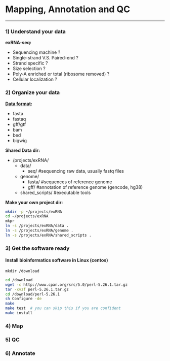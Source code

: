 # **Mapping, Annotation **and** QC**

---

### 1\) Understand your data

**exRNA-seq:**

* Sequencing machine ?
* Single-strand V.S. Paired-end ?
* Strand specific ?
* Size selection ?
* Poly-A enriched or total \(ribosome removed\) ?
* Cellular localization ?

### 2\) Organize your data

[**Data format**](https://genome.ucsc.edu/FAQ/FAQformat.html)**:**

* fasta
* fastaq
* gff/gtf
* bam
* bed
* bigwig

**Shared Data dir:**

* /projects/exRNA/
  * data/
    * seq/      \#sequencing raw data, usually fastq files
  * genome/
    * fasta/    \#sequences of reference genome 
    * gff/      \#annotation of reference genome \(gencode, hg38\)
  * shared_scripts/      \#executable tools

**Make your own project dir:**

```bash
mkdir -p ~/projects/exRNA
cd ~/projects/exRNA
mkpr
ln -s /projects/exRNA/data .
ln -s /projects/exRNA/genome .
ln -s /projects/exRNA/shared_scripts .
```




### 3\) Get the software ready

#### Install bioinformatics software in Linux \(centos\)

```
mkdir /download
```

```bash
cd /download
wget -c http://www.cpan.org/src/5.0/perl-5.26.1.tar.gz
tar -xvzf perl-5.26.1.tar.gz
cd /download/perl-5.26.1
sh Configure -de
make
make test  # you can skip this if you are confident
make install
```

### 4\) Map

### 5\) QC

### 

### 6\) Annotate



